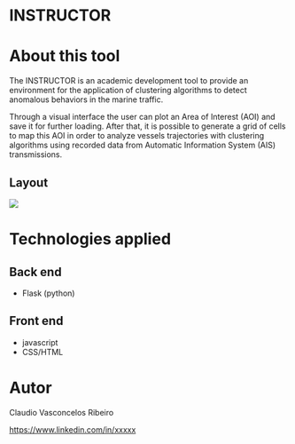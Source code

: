 # INSTRUCTOR 

# About this tool
The INSTRUCTOR is an academic development tool to provide an environment for the application of clustering algorithms to detect anomalous behaviors in the marine traffic.

Through a visual interface the user can plot an Area of Interest (AOI) and save it for further loading. After that, it is possible to generate a grid of cells to map this AOI in order to analyze vessels trajectories with clustering algorithms using recorded data from Automatic Information System (AIS) transmissions.

## Layout
<img src="https://github.com/ribeirocv/classifiertool/Inicial%20page%20-%20Login%20dialogue%20box.png"> 

# Technologies applied
## Back end
- Flask (python)

## Front end
- javascript
- CSS/HTML


# Autor

Claudio Vasconcelos Ribeiro

https://www.linkedin.com/in/xxxxx
